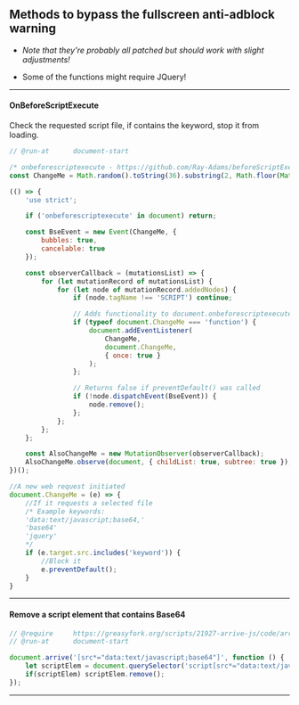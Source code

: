 ## Methods to bypass the fullscreen anti-adblock warning

* *Note that they're probably all patched but should work with slight adjustments!*

* Some of the functions might require JQuery!

---

#### OnBeforeScriptExecute

Check the requested script file, if contains the keyword, stop it from loading.

```js
// @run-at      document-start

/* onbeforescriptexecute - https://github.com/Ray-Adams/beforeScriptExecute-Polyfill */
const ChangeMe = Math.random().toString(36).substring(2, Math.floor(Math.random() * 40) + 5);

(() => {
    'use strict';

    if ('onbeforescriptexecute' in document) return;

    const BseEvent = new Event(ChangeMe, {
        bubbles: true,
        cancelable: true
    });

    const observerCallback = (mutationsList) => {
        for (let mutationRecord of mutationsList) {
            for (let node of mutationRecord.addedNodes) {
                if (node.tagName !== 'SCRIPT') continue;

                // Adds functionality to document.onbeforescriptexecute
                if (typeof document.ChangeMe === 'function') {
                    document.addEventListener(
                        ChangeMe,
                        document.ChangeMe,
                        { once: true }
                    );
                };

                // Returns false if preventDefault() was called
                if (!node.dispatchEvent(BseEvent)) {
                    node.remove();
                };
            };
        };
    };

    const AlsoChangeMe = new MutationObserver(observerCallback);
    AlsoChangeMe.observe(document, { childList: true, subtree: true });
})();

//A new web request initiated
document.ChangeMe = (e) => {
    //If it requests a selected file
    /* Example keywords:
    'data:text/javascript;base64,'
    'base64'
    'jquery'
    */
    if (e.target.src.includes('keyword')) {
        //Block it
        e.preventDefault();
    }
}
```

---

#### Remove a script element that contains Base64

```js
// @require     https://greasyfork.org/scripts/21927-arrive-js/code/arrivejs.js
// @run-at      document-start

document.arrive('[src*="data:text/javascript;base64"]', function () { 
    let scriptElem = document.querySelector('script[src*="data:text/javascript;base64"]');
    if(scriptElem) scriptElem.remove();
});
```

---
